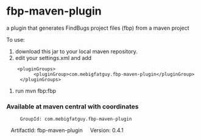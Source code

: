 # fbp-maven-plugin
a plugin that generates FindBugs project files (fbp) from a maven project

To use:
1. download this jar to your local maven repository.
1. edit your settings.xml and add
```
  	<pluginGroups>
	      <pluginGroup>com.mebigfatguy.fbp-maven-plugin</pluginGroup>
	 </pluginGroups>
```
1. run mvn fbp:fbp


### Available at maven central with coordinates ###

         GroupId: com.mebigfatguy.fbp-maven-plugin
      ArtifactId: fbp-maven-plugin
         Version: 0.4.1